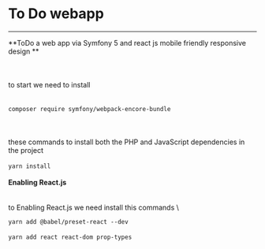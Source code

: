 # **To Do webapp**
-----------
**ToDo a web app via Symfony 5 and react js mobile friendly responsive design **
\
\
\
\
to start we need to install
\
\
\
`composer require symfony/webpack-encore-bundle`
\
\
\
\
these commands to install both the PHP and JavaScript dependencies in the project
\
\
`yarn install`
\
\
**Enabling React.js**
\
\
\
to Enabling React.js we need install this commands
\

` yarn add @babel/preset-react --dev 
`
\
\
` yarn add react react-dom prop-types
`
